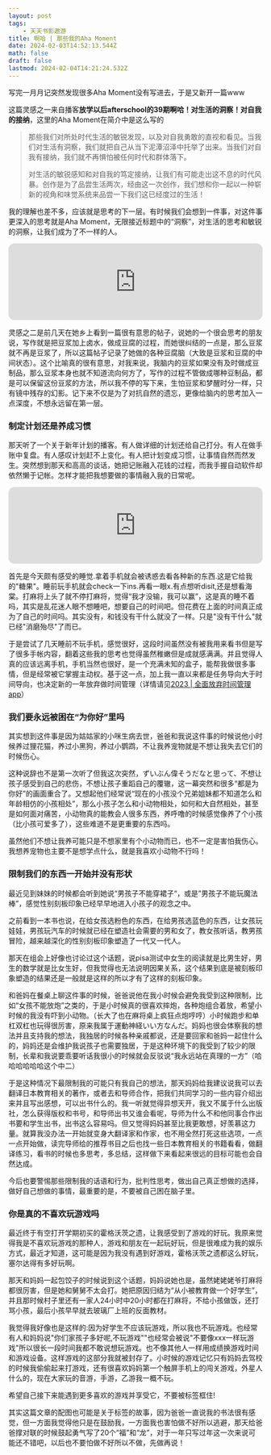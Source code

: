 ```yaml
---
layout: post
tags:
    - 天天书影遨游
title: 啊哈 | 那些我的Aha Moment
date: 2024-02-03T14:52:13.544Z
math: false
draft: false
lastmod: 2024-02-04T14:21:24.532Z
---
```

写完一月月记突然发现很多Aha Moment没有写进去，于是又新开一篇www

这篇灵感之一来自播客**放学以后afterschool的39期啊哈！对生活的洞察！对自我的接纳**，这里的Aha Moment在简介中是这么写的

> 那些我们对所处时代生活的敏锐发现，以及对自我勇敢的直视和看见。当我们对生活有洞察，我们就把自己从当下泥潭沼泽中托举了出来。当我们对自我有接纳，我们就不再惧怕被任何时代和群体落下。
>
> 对生活的敏锐感知和对自我的笃定接纳，让我们有可能走出这不息的时代风暴。创作是为了品尝生活两次，经由这一次创作，我们想和你一起以一种崭新的视角和味觉系统来品尝一下我们这已经度过的生活！

我的理解也差不多，应该就是思考的下一层。有时候我们会想到一件事，对这件事更深入的思考就是Aha Moment，无限接近标题中的“洞察”，对生活的思考和敏锐的洞察，让我们成为了不一样的人。

<iframe style="border-radius:12px" src="https://open.spotify.com/embed/episode/6yWpFzRWJX3SK1NTduP6EW?utm_source=generator" width="100%" height="152" frameBorder="0" allowfullscreen="" allow="autoplay; clipboard-write; encrypted-media; fullscreen; picture-in-picture" loading="lazy"></iframe>

灵感之二是前几天在她乡上看到一篇很有意思的帖子，说她的一个很会思考的朋友说，写作就是把豆浆加上卤水，做成豆腐的过程，而她很纠结的一点是，那么豆浆就不再是豆浆了，所以这篇帖子记录了她做的各种豆腐脑（大致是豆浆和豆腐的中间状态）。这个比喻真的很有意思，对我来说，我脑内的豆浆如果没有及时做成豆制品，那么豆浆本身也就不知道流向何方了，写作的过程不管做成哪种豆制品，都是可以保留这份豆浆的方法，所以我不停的写下来，生怕豆浆和梦醒时分一样，只有镜中残存的幻影。记下来不仅是为了对抗自然的遗忘，更像给脑内的思考加入一点深度，不想永远留在第一层。

### 制定计划还是养成习惯

那天听了一个关于新年计划的播客。有人做详细的计划还给自己打分。有人在做手账中复盘。有人感叹计划赶不上变化。有人把计划变成习惯，让事情自然而然发生。突然想到那天和高高的谈话，她把记账融入花钱的过程，而我手握自动软件却依然懒于记帐。怎样才能把我想要做的事情融入我的日常呢。

<iframe style="border-radius:12px" src="https://open.spotify.com/embed/episode/0xU0rMsouqLXhj1O8WVlzO?utm_source=generator" width="100%" height="152" frameBorder="0" allowfullscreen="" allow="autoplay; clipboard-write; encrypted-media; fullscreen; picture-in-picture" loading="lazy"></iframe>

首先是今天颇有感受的睡觉.拿着手机就会被诱惑去看各种新的东西.这是它给我的"糖果"。睡前玩手机就会check一下ins.再看一眼x.有点想听disit,还是想看海棠。打麻将上头了就不停打麻将，觉得“我才没输，我可以赢”，这是真的睡不着吗，其实是乱花迷人眼不想睡吧，想要自己的时间吧。但花费在上面的时间真正成为了自己的时间吗。其实没有，和钱没有干什么就没了一样。只是"没有干什么"就已经"消磨殆尽"了而已。

于是尝试了几天睡前不玩手机，感觉很好，这段时间虽然没有被我用来看书但是写了很多手帐内容，翻着这些我的思考也觉得虽然稚嫩但是成就感满满。并且觉得人真的应该远离手机，手机当然也很好，是一个充满未知的盒子，能帮我做很多事情，但是经常被它掌握主动权。基于这一点，加上我一直以来都是任务导向大于时间导向，也决定新的一年放弃做时间管理（详情请见[2023 | 全面放弃时间管理app](https://changingmoments.one/posts/20240126/)）

### 我们要永远被困在“为你好”里吗

其实想到这件事是因为姑姑家的小咪生病去世，爸爸和我说这件事的时候说他小时候养过狸花猫，养过小黑狗，养过小鹦鹉，不让我养宠物就是不想让我失去它们的时候伤心。

这种说辞也不是第一次听了但我这次突然，ずいぶん偉そうだなと思って、不想让孩子感受到自己的悲伤，不想让孩子重蹈自己的覆辙，这一幕突然和很多“都是为你好”的画面重合了。又想起他们经常说“现在的小孩没个兄弟姐妹都不知道怎么和年龄相仿的小孩相处”，那么小孩子怎么和小动物相处，如何和大自然相处，甚至是如何面对痛苦，小动物真的能教会人很多东西，养呼噜的时候感觉像养了个小孩（比小孩可爱多了），这些难道不是更重要的东西吗。

虽然他们不想让我养可能只是不想家里有个小动物而已，也不一定是害怕我伤心。我想养宠物也主要不是想学点什么，就是我喜欢小动物不行吗！

### 限制我们的东西一开始并没有形状

最近见到妹妹的时候都会听到她说“男孩子不能穿裙子“，或是”男孩子不能玩魔法棒”，感觉性别刻板印象已经早早地进入小孩子的观念之中。

之前看到一本书也说，在给女孩选粉色的东西，在给男孩选蓝色的东西，让女孩玩娃娃，男孩玩汽车的时候就已经在塑造社会需要的男和女了，教女孩听话，教男孩冒险，越来越深化的性别刻板印象塑造了一代又一代人。

那天在组会上好像也讨论过这个话题，说pisa测试中女生的阅读就是比男生好，男生的数学就是比女生好，但我觉得也无法说明因果关系，这个结果到底是被刻板印象塑造的结果还是一般就是这样的所以才有了这样的刻板印象。

和爸妈在餐桌上聊这件事的时候，爸爸说他在我小时候会避免我受到这种限制，比如“女孩不能放炮”之类的，于是小时候真的很喜欢摔炮，各种炮组合着放，希望小时候的我没有吓到小动物。（长大了也在麻将桌上疯狂点炮哼哼）小时候跑步和单杠双杠也玩得很厉害，原来我属于運動神経いい方なんだ。妈妈也很会体察我的想法并且支持我的想法，我独居的时候各种亲戚都说，还是要回家和爸妈一起住什么的，妈妈还是会维护我说孩子也需要独居，于是这种环境下的我受到了较少的限制，长辈和我说要乖要听话我很小的时候就会反驳说“我永远站在真理的一方”（哈哈哈哈哈哈这个中二）

于是这种情况下最限制我的可能只有我自己的想法，那天妈妈给我建议说我可以去翻译日本教育相关的著作，或者去和导师合作，把我们共同学习的一些内容介绍出来并且写出感想，可以出书什么的。我一听就觉得异想天开，我又不属于什么出版社，怎么获得版权和书号，和导师出书又谁会看呢，导师为什么不和他同事合作出书要和学生出书，出书这么容易吗。但又觉得妈妈甚至比我更敢想，好羡慕这力量。就算我没办法一开始就变身大翻译家和作家，也不用全然打死这些选项，一点一点开始做，读完导师给的推荐书目之后也找一些日本教育相关的书籍看看，做翻译练习，看书的时候也多思考，多总结，这样做下来看起来很远的目标可能也会自然达成。

今后也要警惕那些限制我的话语和行为，批判性思考，做出自己真正想做的选择，做好自己想做的事情，最重要的是，不要被自己困在脑子里。

### 你是真的不喜欢玩游戏吗

最近终于有空打开学期初买的霍格沃茨之遗，让我感受到了游戏的好玩。我原来觉得我是不喜欢玩游戏的那种人，游戏和朋友在一起玩好玩，但是很难成为我的娱乐方式，最近才知道，这可能是因为我没有遇到好游戏，霍格沃茨之遗都这么好玩，塞尔达得有多好玩啊。

那天和妈妈一起包饺子的时候说到这个话题，妈妈说她也是，虽然姥姥姥爷打麻将都很厉害，但是她和舅舅不太会打。她把原因归结为“从小被教育做一个好学生”，并且那时候村子里还有一家人24小时中20小时都在打麻将，不给小孩做饭，还打骂小孩，最后小孩早早就去玻璃厂上班的反面教材。

我觉得我好像也是这样的:因为好学生不应该玩游戏，所以我也不玩游戏。也经常有人和妈妈说"你们家孩子多好呢,不玩游戏""也经常会被说"不要像xxx一样玩游戏"所以很长一段时间我都不敢说想玩游戏。也不像其他人一样用成绩换游戏时间和游戏设备。这样游戏的这部分我就被封存了。小时候的游戏记忆只有妈妈去驾校的时候我偷偷起来打游戏，还有很喜欢妈妈第一个触屏手机上的闯关游戏，外星人什么的，现在大家玩的音游，手游，乙游我一概不玩。

希望自己接下来能遇到更多喜欢的游戏并享受它，不要被标签框住!

其实这篇文章的配图也可能是关于标签的故事，因为爸爸一直说我的书法很有感觉，但一方面我觉得他只是在鼓励我，一方面我也害怕做不好所以逃避，那天给爸爸撑对联的时候鼓起勇气写了20个“福”和“龙”，对于一年只写过年这一次来说可能还不错吧，以后也不要怕做不好所以不做，先做再说！

